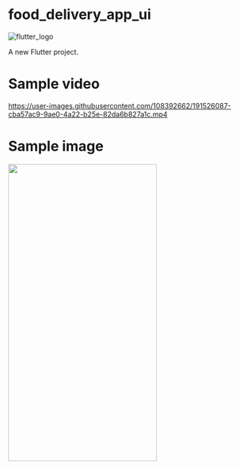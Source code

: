 # food_delivery_app_ui

![flutter_logo](https://user-images.githubusercontent.com/108392662/191526508-39a3a0f1-41b4-46b1-82a2-0754eac264c5.png)

A new Flutter project.

# Sample video
https://user-images.githubusercontent.com/108392662/191526087-cba57ac9-9ae0-4a22-b25e-82da6b827a1c.mp4

# Sample image
<img src="https://user-images.githubusercontent.com/108392662/191540826-ba46bc05-aada-4074-a05b-315e82c44163.jpg"  width="300" height="600">

